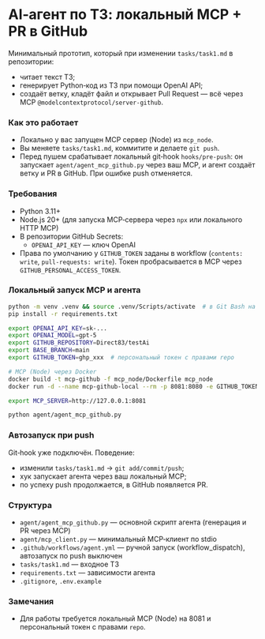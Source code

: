 # AI‑агент по ТЗ: локальный MCP + PR в GitHub

Минимальный прототип, который при изменении `tasks/task1.md` в репозитории:
- читает текст ТЗ;
- генерирует Python‑код из ТЗ при помощи OpenAI API;
- создаёт ветку, кладёт файл и открывает Pull Request — всё через MCP `@modelcontextprotocol/server-github`.

### Как это работает
- Локально у вас запущен MCP сервер (Node) из `mcp_node`.
- Вы меняете `tasks/task1.md`, коммитите и делаете `git push`.
- Перед пушем срабатывает локальный git‑hook `hooks/pre-push`: он запускает `agent/agent_mcp_github.py` через ваш MCP, и агент создаёт ветку и PR в GitHub. При ошибке push отменяется.

### Требования
- Python 3.11+
- Node.js 20+ (для запуска MCP‑сервера через `npx` или локального HTTP MCP)
- В репозитории GitHub Secrets:
  - `OPENAI_API_KEY` — ключ OpenAI
- Права по умолчанию у `GITHUB_TOKEN` заданы в workflow (`contents: write`, `pull-requests: write`). Токен пробрасывается в MCP через `GITHUB_PERSONAL_ACCESS_TOKEN`.

### Локальный запуск MCP и агента
```bash
python -m venv .venv && source .venv/Scripts/activate  # в Git Bash на Windows
pip install -r requirements.txt

export OPENAI_API_KEY=sk-...
export OPENAI_MODEL=gpt-5
export GITHUB_REPOSITORY=Direct83/testAi
export BASE_BRANCH=main
export GITHUB_TOKEN=ghp_xxx  # персональный токен с правами repo

# MCP (Node) через Docker
docker build -t mcp-github -f mcp_node/Dockerfile mcp_node
docker run -d --name mcp-github-local --rm -p 8081:8080 -e GITHUB_TOKEN="$GITHUB_TOKEN" mcp-github:latest

export MCP_SERVER=http://127.0.0.1:8081

python agent/agent_mcp_github.py
```

### Автозапуск при push
Git‑hook уже подключён. Поведение:
- изменили `tasks/task1.md` → `git add/commit/push`;
- хук запускает агента через ваш локальный MCP;
- по успеху push продолжается, в GitHub появляется PR.

### Структура
- `agent/agent_mcp_github.py` — основной скрипт агента (генерация и PR через MCP)
- `agent/mcp_client.py` — минимальный MCP‑клиент по stdio
- `.github/workflows/agent.yml` — ручной запуск (workflow_dispatch), автозапуск по push выключен
- `tasks/task1.md` — входное ТЗ
- `requirements.txt` — зависимости агента
- `.gitignore`, `.env.example`

### Замечания
- Для работы требуется локальный MCP (Node) на 8081 и персональный токен с правами `repo`.

